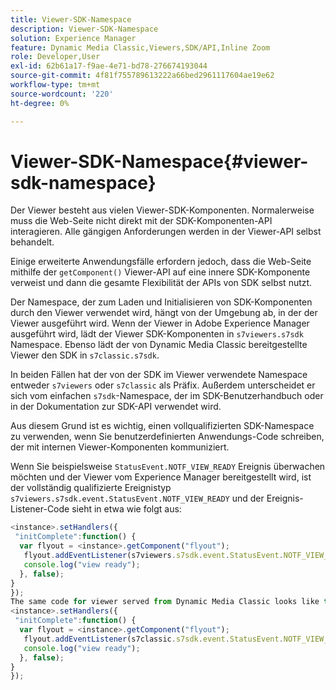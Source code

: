 ```yaml
---
title: Viewer-SDK-Namespace
description: Viewer-SDK-Namespace
solution: Experience Manager
feature: Dynamic Media Classic,Viewers,SDK/API,Inline Zoom
role: Developer,User
exl-id: 62b61a17-f9ae-4e71-bd78-276674193044
source-git-commit: 4f81f755789613222a66bed2961117604ae19e62
workflow-type: tm+mt
source-wordcount: '220'
ht-degree: 0%

---
```


# Viewer-SDK-Namespace{#viewer-sdk-namespace}

Der Viewer besteht aus vielen Viewer-SDK-Komponenten. Normalerweise muss die Web-Seite nicht direkt mit der SDK-Komponenten-API interagieren. Alle gängigen Anforderungen werden in der Viewer-API selbst behandelt.

Einige erweiterte Anwendungsfälle erfordern jedoch, dass die Web-Seite mithilfe der `getComponent()` Viewer-API auf eine innere SDK-Komponente verweist und dann die gesamte Flexibilität der APIs von SDK selbst nutzt.

Der Namespace, der zum Laden und Initialisieren von SDK-Komponenten durch den Viewer verwendet wird, hängt von der Umgebung ab, in der der Viewer ausgeführt wird. Wenn der Viewer in Adobe Experience Manager ausgeführt wird, lädt der Viewer SDK-Komponenten in `s7viewers.s7sdk` Namespace. Ebenso lädt der von Dynamic Media Classic bereitgestellte Viewer den SDK in `s7classic.s7sdk`.

In beiden Fällen hat der von der SDK im Viewer verwendete Namespace entweder `s7viewers` oder `s7classic` als Präfix. Außerdem unterscheidet er sich vom einfachen `s7sdk`-Namespace, der im SDK-Benutzerhandbuch oder in der Dokumentation zur SDK-API verwendet wird.

Aus diesem Grund ist es wichtig, einen vollqualifizierten SDK-Namespace zu verwenden, wenn Sie benutzerdefinierten Anwendungs-Code schreiben, der mit internen Viewer-Komponenten kommuniziert.

Wenn Sie beispielsweise `StatusEvent.NOTF_VIEW_READY` Ereignis überwachen möchten und der Viewer vom Experience Manager bereitgestellt wird, ist der vollständig qualifizierte Ereignistyp `s7viewers.s7sdk.event.StatusEvent.NOTF_VIEW_READY` und der Ereignis-Listener-Code sieht in etwa wie folgt aus:

```javascript {.line-numbers}
<instance>.setHandlers({ 
 "initComplete":function() { 
  var flyout = <instance>.getComponent("flyout"); 
   flyout.addEventListener(s7viewers.s7sdk.event.StatusEvent.NOTF_VIEW_READY, function(e) { 
   console.log("view ready"); 
  }, false); 
} 
}); 
The same code for viewer served from Dynamic Media Classic looks like this: 
<instance>.setHandlers({ 
 "initComplete":function() { 
  var flyout = <instance>.getComponent("flyout"); 
   flyout.addEventListener(s7classic.s7sdk.event.StatusEvent.NOTF_VIEW_READY, function(e) { 
   console.log("view ready"); 
  }, false); 
} 
});
```
